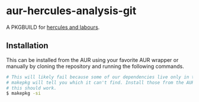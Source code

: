 # aur-hercules-analysis-git

A PKGBUILD for [hercules and labours](https://github.com/src-d/hercules).

## Installation

This can be installed from the AUR using your favorite AUR wrapper or manually
by cloning the repository and running the following commands.

```sh
# This will likely fail because some of our dependencies live only in the AUR.
# makepkg will tell you which it can't find. Install those from the AUR and
# this should work.
$ makepkg -si
```
